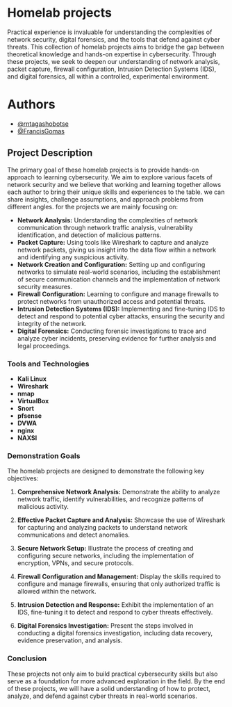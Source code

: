 # Homelab projects
Practical experience is invaluable for understanding the complexities of network security, digital forensics, and the tools that defend against cyber threats. This collection of homelab projects aims to bridge the gap between theoretical knowledge and hands-on expertise in cybersecurity. Through these projects, we seek to deepen our understanding of network analysis, packet capture, firewall configuration, Intrusion Detection Systems (IDS), and digital forensics, all within a controlled, experimental environment.

# Authors

- [@rntagashobotse](https://www.github.com/RNtag12)
- [@FrancisGomas](https://www.github.com/francisgomas)

## Project Description

The primary goal of these homelab projects is to provide hands-on approach to learning cybersecurity. We aim to explore various facets of network security and we believe that working and learning together allows each author to bring their unique skills and experiences to the table. we can share insights, challenge assumptions, and approach problems from different angles. for the projects we are mainly focusing on:

- **Network Analysis:** Understanding the complexities of network communication through network traffic analysis, vulnerability identification, and detection of malicious patterns.
- **Packet Capture:** Using tools like Wireshark to capture and analyze network packets, giving us insight into the data flow within a network and identifying any suspicious activity.
- **Network Creation and Configuration:** Setting up and configuring networks to simulate real-world scenarios, including the establishment of secure communication channels and the implementation of network security measures.
- **Firewall Configuration:** Learning to configure and manage firewalls to protect networks from unauthorized access and potential threats.
- **Intrusion Detection Systems (IDS):** Implementing and fine-tuning IDS to detect and respond to potential cyber attacks, ensuring the security and integrity of the network.
- **Digital Forensics:** Conducting forensic investigations to trace and analyze cyber incidents, preserving evidence for further analysis and legal proceedings.


### Tools and Technologies
- **Kali Linux** 
- **Wireshark**
- **nmap**
- **VirtualBox** 
- **Snort** 
- **pfsense** 
- **DVWA**
- **nginx**
- **NAXSI**

### Demonstration Goals

The homelab projects are designed to demonstrate the following key objectives:

1. **Comprehensive Network Analysis:** Demonstrate the ability to analyze network traffic, identify vulnerabilities, and recognize patterns of malicious activity.
  
2. **Effective Packet Capture and Analysis:** Showcase the use of Wireshark for capturing and analyzing packets to understand network communications and detect anomalies.

3. **Secure Network Setup:** Illustrate the process of creating and configuring secure networks, including the implementation of encryption, VPNs, and secure protocols.

4. **Firewall Configuration and Management:** Display the skills required to configure and manage firewalls, ensuring that only authorized traffic is allowed within the network.

5. **Intrusion Detection and Response:** Exhibit the implementation of an IDS, fine-tuning it to detect and respond to cyber threats effectively.

6. **Digital Forensics Investigation:** Present the steps involved in conducting a digital forensics investigation, including data recovery, evidence preservation, and analysis.

### Conclusion

These projects not only aim to build practical cybersecurity skills but also serve as a foundation for more advanced exploration in the field. By the end of these projects, we will have a solid understanding of how to protect, analyze, and defend against cyber threats in real-world scenarios.
